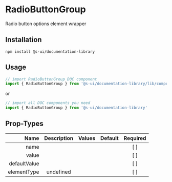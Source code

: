 # RadioButtonGroup
Radio button options element wrapper

## Installation
`npm install @s-ui/documentation-library`

## Usage

```js
// import RadioButtonGroup DOC component
import { RadioButtonGroup } from '@s-ui/documentation-library/lib/components/RadioButton/RadioButton.js'
```

or

```js
// import all DOC components you need
import { RadioButtonGroup } from '@s-ui/documentation-library'
```

## Prop-Types

| Name | Description | Values  | Default | Required |
| ---: |:---:| ---:| ---: |:---: |
| name |  | | |  [ ]  |
| value |  | | |  [ ]  |
| defaultValue |  | | |  [ ]  |
| elementType | undefined | | |  [ ]  |
